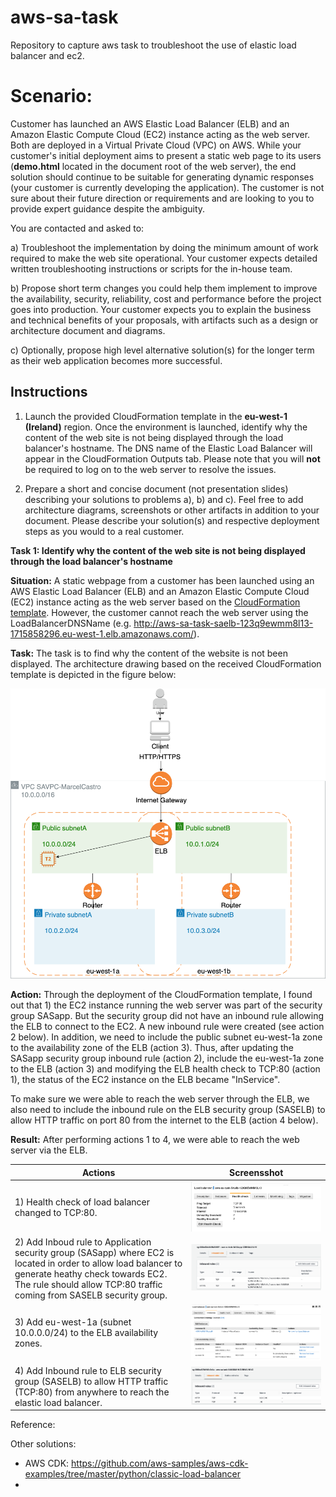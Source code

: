 # aws-sa-task
Repository to capture aws task to troubleshoot the use of elastic load balancer and ec2.  



# Scenario:

Customer has launched an AWS Elastic Load Balancer (ELB) and an Amazon Elastic Compute Cloud (EC2) instance acting as the web server. Both are deployed in a Virtual Private Cloud (VPC) on AWS. While your customer's initial deployment aims to present a static web page to its users (**demo.html** located in the document root of the web server), the end solution should continue to be suitable for generating dynamic responses (your customer is currently developing the application). The customer is not sure about their future direction or requirements and are looking to you to provide expert guidance despite the ambiguity. 

You are contacted and asked to: 

a) Troubleshoot the implementation by doing the minimum amount of work required to make the web site operational. Your customer expects detailed written troubleshooting instructions or scripts for the in-house team. 

b) Propose short term changes you could help them implement to improve the availability, security, reliability, cost and performance before the project goes into production. Your customer expects you to explain the business and technical benefits of your proposals, with artifacts such as a design or architecture document and diagrams. 

c) Optionally, propose high level alternative solution(s) for the longer term as their web application becomes more successful. 



## Instructions

1. Launch the provided CloudFormation template in the **eu-west-1 (Ireland)** region. Once the environment is launched, identify why the content of the web site is not being displayed through the load balancer's hostname. The DNS name of the Elastic Load Balancer will appear in the CloudFormation Outputs tab. Please note that you will **not** be required to log on to the web server to resolve the issues. 

2. Prepare a short and concise document (not presentation slides) describing your solutions to problems a), b) and c). Feel free to add architecture diagrams, screenshots or other artifacts in addition to your document. Please describe your solution(s) and respective deployment steps as you would to a real customer. 

   

**Task 1: Identify why the content of the web site is not being displayed through the load balancer's hostname**

**Situation:** A static webpage from a customer has been launched using an AWS Elastic Load Balancer (ELB) and an Amazon Elastic Compute Cloud (EC2) instance acting as the web server based on the [CloudFormation template](https://github.com/marcelcastrobr/aws-sa-task/blob/main/AWS-SA-CloudFormation-v20190724.yaml). However, the customer cannot reach the web server using the LoadBalancerDNSName (e.g. http://aws-sa-task-saelb-123q9ewmm8l13-1715858296.eu-west-1.elb.amazonaws.com/). 

**Task:** The task is to find why the content of the website is not been displayed. The architecture drawing based on the received CloudFormation template is depicted in the figure below:

![image-20210525120054307](README.assets/aws-sa.png)

**Action:** Through the deployment of the CloudFormation template, I found out that 1) the EC2 instance running the web server was part of the security group SASapp. But the security group did not have an inbound rule allowing the ELB to connect to the EC2. A new inbound rule were created (see action 2 below).  In addition, we need to include the public subnet eu-west-1a zone to the availability zone of the ELB (action 3). Thus, after updating the SASapp security group inbound rule (action 2), include the eu-west-1a zone to the ELB (action 3) and modifying the ELB health check to TCP:80 (action 1), the status of the EC2 instance on the ELB became "InService". 

To make sure we were able to reach the web server through the ELB, we also need to include the inbound rule on the ELB security group (SASELB) to allow HTTP traffic on port 80 from the internet to the ELB (action 4 below).

**Result:** After performing actions 1 to 4, we were able to reach the web server via the ELB.

 

| Actions                                                      | Screensshot                                                  |
| ------------------------------------------------------------ | ------------------------------------------------------------ |
| 1) Health check of load balancer changed to TCP:80.          | ![image-20210525120054307](README.assets/image-20210525120054307.png) |
| 2) Add Inboud rule to Application security group (SASapp) where EC2 is located in order to allow load balancer to generate heathy check towards EC2. The rule should allow TCP:80 traffic coming from SASELB security group. | ![image-20210525120354496](README.assets/image-20210525120354496.png) |
| 3) Add eu-west-1a (subnet 10.0.0.0/24) to the ELB availability zones. | ![image-20210525120211870](README.assets/image-20210525120211870.png) |
| 4) Add Inbound rule to ELB security group (SASELB) to allow HTTP traffic (TCP:80) from anywhere to reach the elastic load balancer. | ![image-20210525120744363](README.assets/image-20210525120744363.png) |







Reference:

[1]: https://getcft.com/elb-to-ec2-target-group-cloudformation-template/



Other solutions:

- AWS CDK: https://github.com/aws-samples/aws-cdk-examples/tree/master/python/classic-load-balancer
- 
